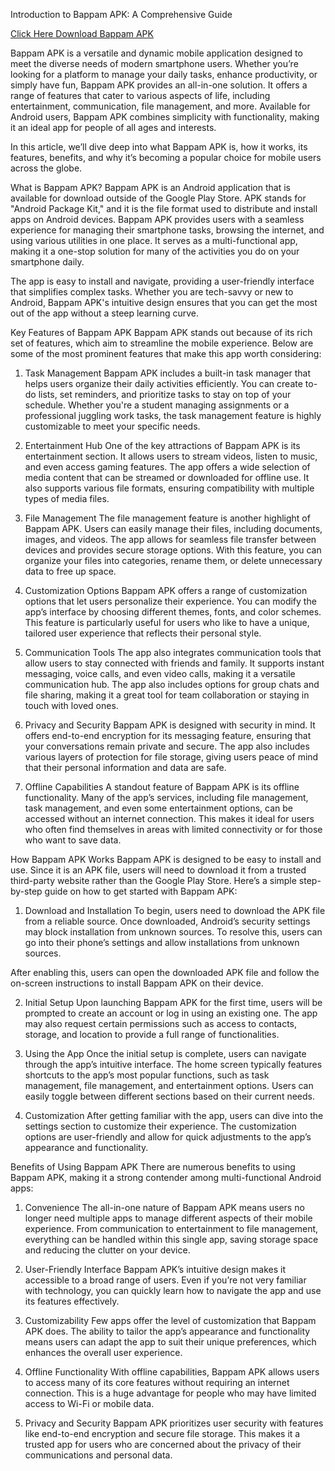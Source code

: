 Introduction to Bappam APK: A Comprehensive Guide

[Click Here Download Bappam APK](https://spoo.me/Vje6Lv)

Bappam APK is a versatile and dynamic mobile application designed to meet the diverse needs of modern smartphone users. Whether you’re looking for a platform to manage your daily tasks, enhance productivity, or simply have fun, Bappam APK provides an all-in-one solution. It offers a range of features that cater to various aspects of life, including entertainment, communication, file management, and more. Available for Android users, Bappam APK combines simplicity with functionality, making it an ideal app for people of all ages and interests.

In this article, we’ll dive deep into what Bappam APK is, how it works, its features, benefits, and why it’s becoming a popular choice for mobile users across the globe.

What is Bappam APK?
Bappam APK is an Android application that is available for download outside of the Google Play Store. APK stands for "Android Package Kit," and it is the file format used to distribute and install apps on Android devices. Bappam APK provides users with a seamless experience for managing their smartphone tasks, browsing the internet, and using various utilities in one place. It serves as a multi-functional app, making it a one-stop solution for many of the activities you do on your smartphone daily.

The app is easy to install and navigate, providing a user-friendly interface that simplifies complex tasks. Whether you are tech-savvy or new to Android, Bappam APK's intuitive design ensures that you can get the most out of the app without a steep learning curve.

Key Features of Bappam APK
Bappam APK stands out because of its rich set of features, which aim to streamline the mobile experience. Below are some of the most prominent features that make this app worth considering:

1. Task Management
Bappam APK includes a built-in task manager that helps users organize their daily activities efficiently. You can create to-do lists, set reminders, and prioritize tasks to stay on top of your schedule. Whether you're a student managing assignments or a professional juggling work tasks, the task management feature is highly customizable to meet your specific needs.

2. Entertainment Hub
One of the key attractions of Bappam APK is its entertainment section. It allows users to stream videos, listen to music, and even access gaming features. The app offers a wide selection of media content that can be streamed or downloaded for offline use. It also supports various file formats, ensuring compatibility with multiple types of media files.

3. File Management
The file management feature is another highlight of Bappam APK. Users can easily manage their files, including documents, images, and videos. The app allows for seamless file transfer between devices and provides secure storage options. With this feature, you can organize your files into categories, rename them, or delete unnecessary data to free up space.

4. Customization Options
Bappam APK offers a range of customization options that let users personalize their experience. You can modify the app’s interface by choosing different themes, fonts, and color schemes. This feature is particularly useful for users who like to have a unique, tailored user experience that reflects their personal style.

5. Communication Tools
The app also integrates communication tools that allow users to stay connected with friends and family. It supports instant messaging, voice calls, and even video calls, making it a versatile communication hub. The app also includes options for group chats and file sharing, making it a great tool for team collaboration or staying in touch with loved ones.

6. Privacy and Security
Bappam APK is designed with security in mind. It offers end-to-end encryption for its messaging feature, ensuring that your conversations remain private and secure. The app also includes various layers of protection for file storage, giving users peace of mind that their personal information and data are safe.

7. Offline Capabilities
A standout feature of Bappam APK is its offline functionality. Many of the app’s services, including file management, task management, and even some entertainment options, can be accessed without an internet connection. This makes it ideal for users who often find themselves in areas with limited connectivity or for those who want to save data.

How Bappam APK Works
Bappam APK is designed to be easy to install and use. Since it is an APK file, users will need to download it from a trusted third-party website rather than the Google Play Store. Here’s a simple step-by-step guide on how to get started with Bappam APK:

1. Download and Installation
To begin, users need to download the APK file from a reliable source. Once downloaded, Android’s security settings may block installation from unknown sources. To resolve this, users can go into their phone’s settings and allow installations from unknown sources.

After enabling this, users can open the downloaded APK file and follow the on-screen instructions to install Bappam APK on their device.

2. Initial Setup
Upon launching Bappam APK for the first time, users will be prompted to create an account or log in using an existing one. The app may also request certain permissions such as access to contacts, storage, and location to provide a full range of functionalities.

3. Using the App
Once the initial setup is complete, users can navigate through the app’s intuitive interface. The home screen typically features shortcuts to the app’s most popular functions, such as task management, file management, and entertainment options. Users can easily toggle between different sections based on their current needs.

4. Customization
After getting familiar with the app, users can dive into the settings section to customize their experience. The customization options are user-friendly and allow for quick adjustments to the app’s appearance and functionality.

Benefits of Using Bappam APK
There are numerous benefits to using Bappam APK, making it a strong contender among multi-functional Android apps:

1. Convenience
The all-in-one nature of Bappam APK means users no longer need multiple apps to manage different aspects of their mobile experience. From communication to entertainment to file management, everything can be handled within this single app, saving storage space and reducing the clutter on your device.

2. User-Friendly Interface
Bappam APK’s intuitive design makes it accessible to a broad range of users. Even if you’re not very familiar with technology, you can quickly learn how to navigate the app and use its features effectively.

3. Customizability
Few apps offer the level of customization that Bappam APK does. The ability to tailor the app’s appearance and functionality means users can adapt the app to suit their unique preferences, which enhances the overall user experience.

4. Offline Functionality
With offline capabilities, Bappam APK allows users to access many of its core features without requiring an internet connection. This is a huge advantage for people who may have limited access to Wi-Fi or mobile data.

5. Privacy and Security
Bappam APK prioritizes user security with features like end-to-end encryption and secure file storage. This makes it a trusted app for users who are concerned about the privacy of their communications and personal data.
